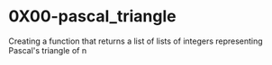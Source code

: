 # 0X00-pascal_triangle
Creating a function that returns a list of lists of integers representing Pascal's triangle of n
